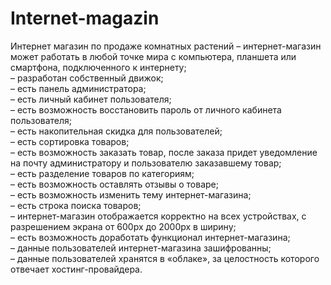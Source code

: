 # Internet-magazin
Интернет магазин по продаже комнатных растений 
–	  интернет-магазин может работать в любой точке мира с компьютера, планшета или смартфона, подключенного к интернету;<br>
–	  разработан собственный движок;<br>
–	  есть панель администратора;<br>
–	  есть личный кабинет пользователя;<br>
–	  есть возможность восстановить пароль от личного кабинета пользователя;<br>
–	  есть накопительная скидка для пользователей;<br>
–	  есть сортировка товаров;<br>
–	  есть возможность заказать товар, после заказа придет уведомление на почту администратору и пользователю заказавшему товар;<br>
–	  есть разделение товаров по категориям;<br>
–	  есть возможность оставлять отзывы о товаре;<br>
–	  есть возможность изменить тему интернет-магазина;<br>
–	  есть строка поиска товаров;<br>
–	  интернет-магазин отображается корректно на всех устройствах, с разрешением экрана от 600px до 2000px в ширину;<br>
–	  есть возможность доработать функционал интернет-магазина;<br>
–	  данные пользователей интернет-магазина зашифрованны;<br>
–	  данные пользователей хранятся в «облаке», за целостность которого отвечает хостинг-провайдера.

